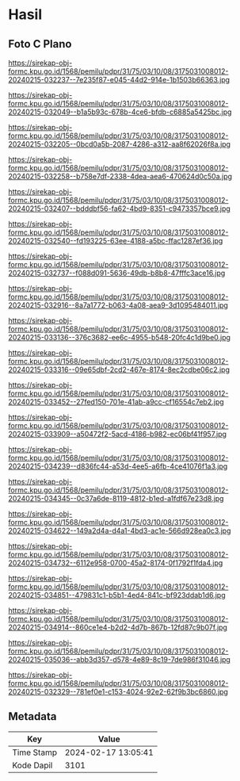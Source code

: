 # Hasil

## Foto C Plano

https://sirekap-obj-formc.kpu.go.id/1568/pemilu/pdpr/31/75/03/10/08/3175031008012-20240215-032237--7e235f87-e045-44d2-914e-1b1503b66363.jpg

https://sirekap-obj-formc.kpu.go.id/1568/pemilu/pdpr/31/75/03/10/08/3175031008012-20240215-032049--b1a5b93c-678b-4ce6-bfdb-c6885a5425bc.jpg

https://sirekap-obj-formc.kpu.go.id/1568/pemilu/pdpr/31/75/03/10/08/3175031008012-20240215-032205--0bcd0a5b-2087-4286-a312-aa8f62026f8a.jpg

https://sirekap-obj-formc.kpu.go.id/1568/pemilu/pdpr/31/75/03/10/08/3175031008012-20240215-032258--b758e7df-2338-4dea-aea6-470624d0c50a.jpg

https://sirekap-obj-formc.kpu.go.id/1568/pemilu/pdpr/31/75/03/10/08/3175031008012-20240215-032407--bdddbf56-fa62-4bd9-8351-c9473357bce9.jpg

https://sirekap-obj-formc.kpu.go.id/1568/pemilu/pdpr/31/75/03/10/08/3175031008012-20240215-032540--fd193225-63ee-4188-a5bc-ffac1287ef36.jpg

https://sirekap-obj-formc.kpu.go.id/1568/pemilu/pdpr/31/75/03/10/08/3175031008012-20240215-032737--f088d091-5636-49db-b8b8-47fffc3ace16.jpg

https://sirekap-obj-formc.kpu.go.id/1568/pemilu/pdpr/31/75/03/10/08/3175031008012-20240215-032916--8a7a1772-b063-4a08-aea9-3d1095484011.jpg

https://sirekap-obj-formc.kpu.go.id/1568/pemilu/pdpr/31/75/03/10/08/3175031008012-20240215-033136--376c3682-ee6c-4955-b548-20fc4c1d9be0.jpg

https://sirekap-obj-formc.kpu.go.id/1568/pemilu/pdpr/31/75/03/10/08/3175031008012-20240215-033316--09e65dbf-2cd2-467e-8174-8ec2cdbe06c2.jpg

https://sirekap-obj-formc.kpu.go.id/1568/pemilu/pdpr/31/75/03/10/08/3175031008012-20240215-033452--27fed150-701e-41ab-a9cc-cf16554c7eb2.jpg

https://sirekap-obj-formc.kpu.go.id/1568/pemilu/pdpr/31/75/03/10/08/3175031008012-20240215-033909--a50472f2-5acd-4186-b982-ec06bf41f957.jpg

https://sirekap-obj-formc.kpu.go.id/1568/pemilu/pdpr/31/75/03/10/08/3175031008012-20240215-034239--d836fc44-a53d-4ee5-a6fb-4ce41076f1a3.jpg

https://sirekap-obj-formc.kpu.go.id/1568/pemilu/pdpr/31/75/03/10/08/3175031008012-20240215-034345--0c37a6de-8119-4812-b1ed-a1fdf67e23d8.jpg

https://sirekap-obj-formc.kpu.go.id/1568/pemilu/pdpr/31/75/03/10/08/3175031008012-20240215-034622--149a2d4a-d4a1-4bd3-ac1e-566d928ea0c3.jpg

https://sirekap-obj-formc.kpu.go.id/1568/pemilu/pdpr/31/75/03/10/08/3175031008012-20240215-034732--6112e958-0700-45a2-8174-0f1792f1fda4.jpg

https://sirekap-obj-formc.kpu.go.id/1568/pemilu/pdpr/31/75/03/10/08/3175031008012-20240215-034851--479831c1-b5b1-4ed4-841c-bf923ddab1d6.jpg

https://sirekap-obj-formc.kpu.go.id/1568/pemilu/pdpr/31/75/03/10/08/3175031008012-20240215-034914--860ce1e4-b2d2-4d7b-867b-12fd87c9b07f.jpg

https://sirekap-obj-formc.kpu.go.id/1568/pemilu/pdpr/31/75/03/10/08/3175031008012-20240215-035036--abb3d357-d578-4e89-8c19-7de986f31046.jpg

https://sirekap-obj-formc.kpu.go.id/1568/pemilu/pdpr/31/75/03/10/08/3175031008012-20240215-032329--781ef0e1-c153-4024-92e2-62f9b3bc6860.jpg


## Metadata

| Key        | Value               |
| ---------- | ------------------- |
| Time Stamp | 2024-02-17 13:05:41 |
| Kode Dapil | 3101                |



